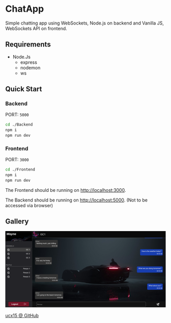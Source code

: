 # ChatApp

Simple chatting app using WebSockets, Node.js on backend and Vanilla JS, WebSockets API on frontend.

## Requirements

- Node.Js
  - express
  - nodemon
  - ws

## Quick Start

### Backend

PORT: `5000`

```bash
cd ./Backend
npm i
npm run dev
```

### Frontend

PORT: `3000`

```bash
cd ./Frontend
npm i
npm run dev
```

The Frontend should be running on [http://localhost:3000](http://localhost:3000).

The Backend should be running on [http://localhost:5000](http://localhost:5000). (Not to be accessed via browser)

## Gallery

![Img1](Showcase/img1.png)

[ucx15 @ GitHub](https://github.com/ucx15)
